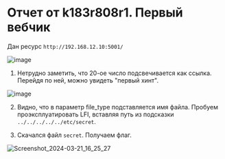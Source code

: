 # Отчет от k183r808r1. Первый вебчик

Дан ресурс `http://192.168.12.10:5001/`

![image](https://github.com/shersh-is/nto_k183r808r1/assets/81306107/21a304f9-8396-4065-9e8c-faaf75a8648e)

1. Нетрудно заметить, что 20-ое число подсвечивается как ссылка. Перейдя по ней, можно увидеть "первый хинт".

![image](https://github.com/shersh-is/nto_k183r808r1/assets/81306107/ef6d6fce-59c8-41f8-9ec6-db567ee0aca5)

2. Видно, что в параметр file_type подставляется имя файла. Пробуем проэксплуатировать LFI, вставляя путь из подсказки `../../../../../etc/secret`.

3. Скачался файл `secret`. Получаем флаг.

![Screenshot_2024-03-21_16_25_27](https://github.com/shersh-is/nto_k183r808r1/assets/81306107/b7fcb4ae-3826-44af-a1b0-8c56e5c8836a)
